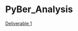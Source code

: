 # PyBer_Analysis
[Deliverable 1](https://github.com/jzebker/PyBer_Analysis/blob/main/pyber_summary_df.png)
